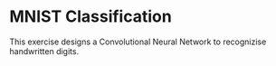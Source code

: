 # MNIST Classification


This exercise designs a Convolutional Neural Network to recognizise handwritten digits. 

